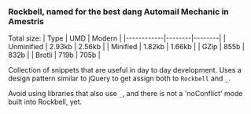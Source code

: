 ### Rockbell, named for the best dang Automail Mechanic in Amestris

Total size:
| Type | UMD | Modern |
|------------|--------|--------|
| Unminified | 2.93kb | 2.56kb |
| Minified | 1.82kb | 1.66kb |
| GZip | 855b | 832b |
| Brotli | 719b | 705b |

Collection of snippets that are useful in day to day development.
Uses a design pattern similar to jQuery to get assign both to `Rockbell` and `_`.

Avoid using libraries that also use `_`, and there is not a 'noConflict' mode built into Rockbell, yet.
